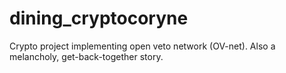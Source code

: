# dining_cryptocoryne
Crypto project implementing open veto network (OV-net). Also a melancholy, get-back-together story.
